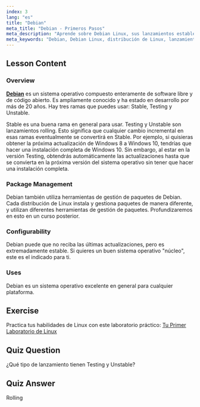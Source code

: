 ```yaml
---
index: 3
lang: "es"
title: "Debian"
meta_title: "Debian - Primeros Pasos"
meta_description: "Aprende sobre Debian Linux, sus lanzamientos estables y rolling, y la gestión de paquetes. Descubre por qué Debian es un excelente sistema operativo central para usuarios principiantes e intermedios."
meta_keywords: "Debian, Debian Linux, distribución de Linux, lanzamiento rolling, gestión de paquetes, tutorial de Linux, Linux para principiantes, guía de Linux"
---
```


## Lesson Content

### Overview

[**Debian**](https://www.debian.org) es un sistema operativo compuesto enteramente de software libre y de código abierto. Es ampliamente conocido y ha estado en desarrollo por más de 20 años. Hay tres ramas que puedes usar: Stable, Testing y Unstable.

Stable es una buena rama en general para usar. Testing y Unstable son lanzamientos rolling. Esto significa que cualquier cambio incremental en esas ramas eventualmente se convertirá en Stable. Por ejemplo, si quisieras obtener la próxima actualización de Windows 8 a Windows 10, tendrías que hacer una instalación completa de Windows 10. Sin embargo, al estar en la versión Testing, obtendrás automáticamente las actualizaciones hasta que se convierta en la próxima versión del sistema operativo sin tener que hacer una instalación completa.

### Package Management

Debian también utiliza herramientas de gestión de paquetes de Debian. Cada distribución de Linux instala y gestiona paquetes de manera diferente, y utilizan diferentes herramientas de gestión de paquetes. Profundizaremos en esto en un curso posterior.

### Configurability

Debian puede que no reciba las últimas actualizaciones, pero es extremadamente estable. Si quieres un buen sistema operativo "núcleo", este es el indicado para ti.

### Uses

Debian es un sistema operativo excelente en general para cualquier plataforma.

## Exercise

Practica tus habilidades de Linux con este laboratorio práctico: [Tu Primer Laboratorio de Linux](https://labex.io/labs/linux-your-first-linux-lab-270253)

## Quiz Question

¿Qué tipo de lanzamiento tienen Testing y Unstable?

## Quiz Answer

Rolling
